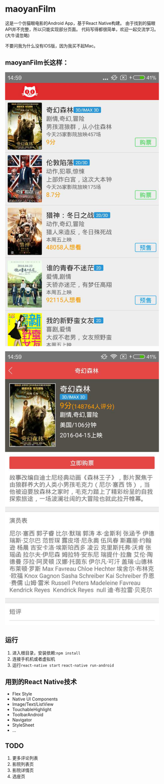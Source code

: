 # maoyanFilm
这是一个仿猫眼电影的Android App，基于React Native构建。
由于找到的猫眼API并不完整，所以只能实现部分页面。
代码写得都很简单，欢迎一起交流学习。(大牛请忽略)

不要问我为什么没有IOS版，因为我买不起Mac。

## maoyanFilm长这样：

![](./images/home.png)

![](./images/filmInfo.png)

## 运行
1. 进入根目录，安装依赖:`npm install`
2. 连接手机机或者虚拟机
3. 运行`react-native start` `react-native run-android`



## 用到的React Native技术
* Flex Style
* Native UI Components
* Image/Text/ListView
* TouchableHighlight
* ToolbarAndroid
* Navigator
* StyleSheet
* ...

## TODO
1. 更多评论列表
2. 影院列表页
3. 影院详情页
4. 选座页


